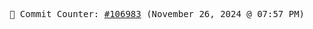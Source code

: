 <p align="center">
    <samp>
        📮 Commit Counter: <a href="https://github.com/Javascript-void0/Javascript-void0/commits/main">#106983</a> (November 26, 2024 @ 07:57 PM)
    </samp>
</p>